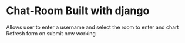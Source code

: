 # Chat-Room Built with django
Allows user to enter a username and select the room to enter and chart
<br>
Refresh form on submit now working
